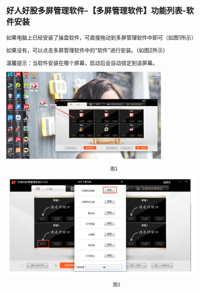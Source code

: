 ## 好人好股多屏管理软件-【多屏管理软件】功能列表-软件安装

如果电脑上已经安装了操盘软件，可直接拖动到多屏管理软件中即可（如图1所示）

如果没有，可以点击多屏管理软件中的“软件”进行安装。（如图2所示）

温馨提示：当软件安装在哪个屏幕，启动后会自动锁定到该屏幕。

![image.png](/assets/110211.png)

                                           图1



![image.png](/assets/110212.png)

                                            图2  